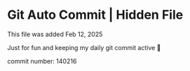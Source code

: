 # Git Auto Commit | Hidden File

This file was added Feb 12, 2025

Just for fun and keeping my daily git commit active 🤪

commit number: 140216
